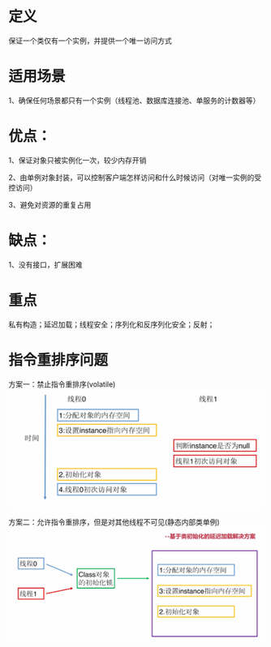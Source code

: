 # 定义
保证一个类仅有一个实例，并提供一个唯一访问方式

# 适用场景
1、确保任何场景都只有一个实例（线程池、数据库连接池、单服务的计数器等）

# 优点：
1、保证对象只被实例化一次，较少内存开销<p>
2、由单例对象封装，可以控制客户端怎样访问和什么时候访问（对唯一实例的受控访问）<p>
3、避免对资源的重复占用

# 缺点：
1、没有接口，扩展困难

# 重点
私有构造；延迟加载；线程安全；序列化和反序列化安全；反射；

# 指令重排序问题
方案一：禁止指令重排序(volatile)
![Image text](禁止指令重排序方案.png)

方案二：允许指令重排序，但是对其他线程不可见(静态内部类单例)
![Image text](静态内部类解决指令重排序方案.png)